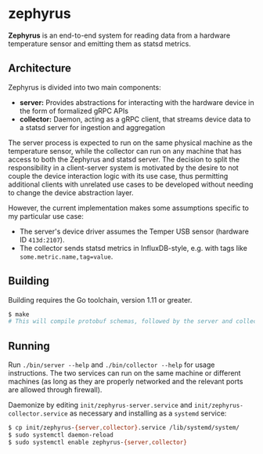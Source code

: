 # zephyrus

**Zephyrus** is an end-to-end system for reading data from a hardware temperature sensor and emitting them as statsd metrics.

## Architecture

Zephyrus is divided into two main components:

* **server:** Provides abstractions for interacting with the hardware device in the form of formalized gRPC APIs
* **collector:** Daemon, acting as a gRPC client, that streams device data to a statsd server for ingestion and aggregation

The server process is expected to run on the same physical machine as the temperature sensor, while the collector can run on any machine that has access to both the Zephyrus and statsd server. The decision to split the responsibility in a client-server system is motivated by the desire to not couple the device interaction logic with its use case, thus permitting additional clients with unrelated use cases to be developed without needing to change the device abstraction layer.

However, the current implementation makes some assumptions specific to my particular use case:

* The server's device driver assumes the Temper USB sensor (hardware ID `413d:2107`).
* The collector sends statsd metrics in InfluxDB-style, e.g. with tags like `some.metric.name,tag=value`.

## Building

Building requires the Go toolchain, version 1.11 or greater.

```bash
$ make
# This will compile protobuf schemas, followed by the server and collector.
```

## Running

Run `./bin/server --help` and `./bin/collector --help` for usage instructions. The two services can run on the same machine or different machines (as long as they are properly networked and the relevant ports are allowed through firewall).

Daemonize by editing `init/zephyrus-server.service` and `init/zephyrus-collector.service` as necessary and installing as a `systemd` service:

```bash
$ cp init/zephyrus-{server,collector}.service /lib/systemd/system/
$ sudo systemctl daemon-reload
$ sudo systemctl enable zephyrus-{server,collector}
```

